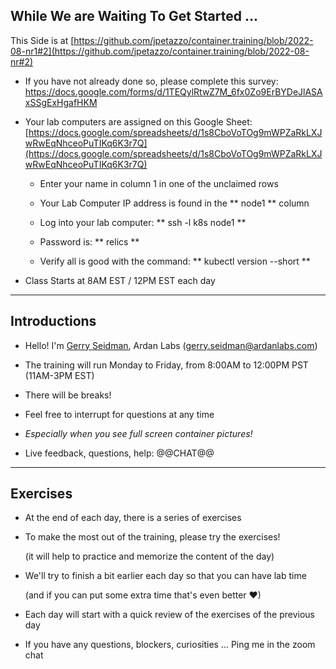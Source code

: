## While We are Waiting To Get Started ...

This Side is at [https://github.com/jpetazzo/container.training/blob/2022-08-nr1#2](https://github.com/jpetazzo/container.training/blob/2022-08-nr#2)

- If you have not already done so, please complete this survey:   [https://docs.google.com/forms/d/1TEQylRtwZ7M_6fx0Zo9ErBYDeJlASAxSSgExHgafHKM
](https://docs.google.com/forms/d/1TEQylRtwZ7M_6fx0Zo9ErBYDeJlASAxSSgExHgafHKM)

- Your lab computers are assigned on this Google Sheet: [https://docs.google.com/spreadsheets/d/1s8CboVoTOg9mWPZaRkLXJwRwEqNhceoPuTIKq6K3r7Q](https://docs.google.com/spreadsheets/d/1s8CboVoTOg9mWPZaRkLXJwRwEqNhceoPuTIKq6K3r7Q)

  - Enter your name in column 1 in one of the unclaimed rows

  - Your Lab Computer IP address is found in the ** node1 ** column

  - Log into your lab computer: ** ssh -l k8s node1 **

  - Password is: ** relics **

  - Verify all is good with the command:  **  kubectl version --short **

- Class Starts at 8AM EST / 12PM EST each day  

---

## Introductions

- Hello! I'm [Gerry Seidman](https://www.linkedin.com/in/gerryseidman), Ardan Labs (gerry.seidman@ardanlabs.com)

- The training will run Monday to Friday, from 8:00AM to 12:00PM PST (11AM-3PM EST)

- There will be breaks!

- Feel free to interrupt for questions at any time

- *Especially when you see full screen container pictures!*

- Live feedback, questions, help: @@CHAT@@

<!-- -->

[@alexbuisine]: https://twitter.com/alexbuisine
[EphemeraSearch]: https://ephemerasearch.com/
[@jpetazzo]: https://twitter.com/jpetazzo
[@s0ulshake]: https://twitter.com/s0ulshake
[Quantgene]: https://www.quantgene.com/

---

## Exercises

- At the end of each day, there is a series of exercises

- To make the most out of the training, please try the exercises!

  (it will help to practice and memorize the content of the day)

- We'll try to finish a bit earlier each day so that you can have lab time

  (and if you can put some extra time that's even better ♥)

- Each day will start with a quick review of the exercises of the previous day

- If you have any questions, blockers, curiosities ... Ping me in the zoom chat
